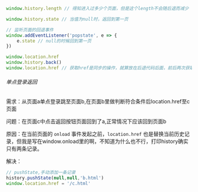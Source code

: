 
```js
window.history.length // 得知进入过多少个页面，但是这个length不会随后退而减少

window.history.state // 当值为null时，返回到第一页

// 监听页面的回退事件
window.addEventListener('popstate', e => {
	e.state // null的时候回到第一页
})

window.location.href
window.history.back()
window.location.href // 获取href是同步的操作，就算放在后退代码后面，前后两次获取的href都是一样
```

###### 单点登录返回

需求：从页面a单点登录跳至页面b,在页面b里做判断符合条件后location.href至c页面

问题：在页面c中点击返回按钮页面回到了a,正常情况下应该回到页面b

原因：在当前页面的 `onload` 事件发起之前，`location.href` 也是替换当前历史记录，但我是写在window.onload里的啊，不知道为什么也不行，打印history确实只有两条记录。

解决：

```js
// pushState,手动添加一条记录
history.pushState(null,null,'b.html')
window.location.href = '/c.html'
```
